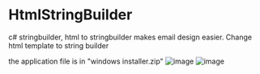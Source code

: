 # HtmlStringBuilder
c# stringbuilder, html to stringbuilder makes email design easier.
Change html template to string builder

the application file is in "windows installer.zip"
![image](https://github.com/user-attachments/assets/394f41c1-1157-4db6-b64a-af0129419924)
![image](https://github.com/user-attachments/assets/9080bc29-0c7f-4795-a0e5-da51eda93d3c)


